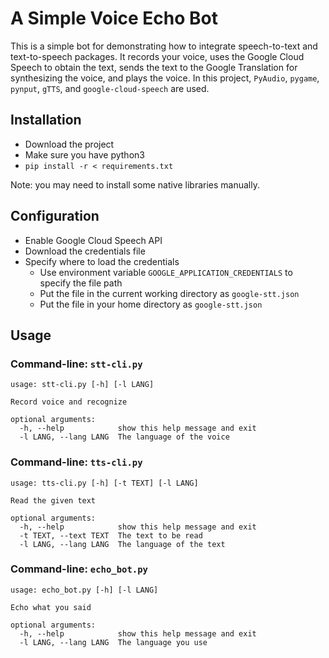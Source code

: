 # A Simple Voice Echo Bot

This is a simple bot for demonstrating how to integrate speech-to-text and text-to-speech packages.
It records your voice, uses the Google Cloud Speech to obtain the text, sends the text to the Google Translation for synthesizing the voice, and plays the voice.
In this project, `PyAudio`, `pygame`, `pynput`, `gTTS`, and `google-cloud-speech` are used. 

## Installation

* Download the project
* Make sure you have python3
* `pip install -r < requirements.txt`

Note: you may need to install some native libraries manually.

## Configuration

* Enable Google Cloud Speech API
* Download the credentials file
* Specify where to load the credentials
  * Use environment variable `GOOGLE_APPLICATION_CREDENTIALS` to specify the file path
  * Put the file in the current working directory as `google-stt.json`
  * Put the file in your home directory as `google-stt.json`

## Usage

### Command-line: `stt-cli.py`

```
usage: stt-cli.py [-h] [-l LANG]

Record voice and recognize

optional arguments:
  -h, --help            show this help message and exit
  -l LANG, --lang LANG  The language of the voice

```

### Command-line: `tts-cli.py`

```
usage: tts-cli.py [-h] [-t TEXT] [-l LANG]

Read the given text

optional arguments:
  -h, --help            show this help message and exit
  -t TEXT, --text TEXT  The text to be read
  -l LANG, --lang LANG  The language of the text

```

### Command-line: `echo_bot.py`

```
usage: echo_bot.py [-h] [-l LANG]

Echo what you said

optional arguments:
  -h, --help            show this help message and exit
  -l LANG, --lang LANG  The language you use

```
